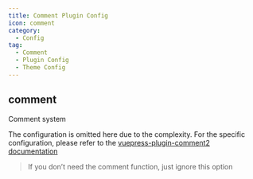 ```yaml
---
title: Comment Plugin Config
icon: comment
category:
  - Config
tag:
  - Comment
  - Plugin Config
  - Theme Config
---
```


## comment

Comment system

The configuration is omitted here due to the complexity. For the specific configuration, please refer to the [vuepress-plugin-comment2 documentation][comment-config]

> If you don’t need the comment function, just ignore this option

[comment-config]: https://vuepress-theme-hope.github.io/v2/comment/config/
